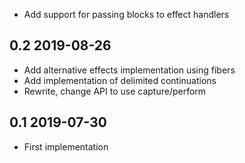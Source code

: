 * Add support for passing blocks to effect handlers

0.2 2019-08-26
--------------

* Add alternative effects implementation using fibers
* Add implementation of delimited continuations
* Rewrite, change API to use capture/perform

0.1 2019-07-30
--------------

* First implementation